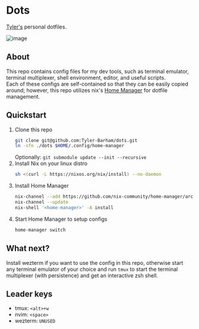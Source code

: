 # Dots
[Tyler's](https://github.com/Tyler-Barham) personal dotfiles.

![image](https://github.com/user-attachments/assets/d951ac9c-7c3f-42f4-aeac-0347d07b6b25)


## About
This repo contains config files for my dev tools, such as terminal emulator, terminal multiplexer, shell environment, editor, and useful scripts.  
Each of these configs are self-contained so that they can be easily copied around; however, this repo utilizes nix's [Home Manager](https://github.com/nix-community/home-manager) for dotfile management.

## Quickstart
1. Clone this repo
   ```bash
   git clone git@github.com:Tyler-Barham/dots.git
   ln -sfn ./dots $HOME/.config/home-manager
   ```
   Optionally: `git submodule update --init --recursive`
3. Install Nix on your linux distro
   ```bash
   sh <(curl -L https://nixos.org/nix/install) --no-daemon
   ```
4. Install Home Manager
   ```bash
   nix-channel --add https://github.com/nix-community/home-manager/archive/master.tar.gz home-manager
   nix-channel --update
   nix-shell '<home-manager>' -A install
   ```
5. Start Home Manager to setup configs
   ```bash
   home-manager switch
   ```

## What next?
Install wezterm if you want to use the config in this repo, otherwise start any terminal emulator of your choice and run `tmux` to start the terminal multiplexer (with persistence) and get an interactive zsh shell.

## Leader keys
* tmux: `<alt>+w`
* nvim: `<space>`
* wezterm: `UNUSED`
